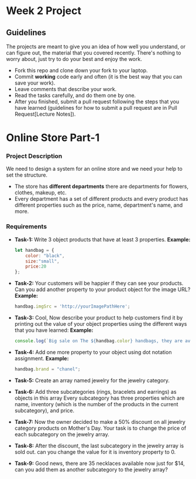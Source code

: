 # Week 2  Project

## Guidelines

The projects are meant to give you an idea of how well you understand, or can figure out, the material that you covered recently.
There's nothing to worry about, just try to do your best and enjoy the work.

- Fork this repo and clone down your fork to your laptop.
- Commit **working** code early and often (it is the best way that you can save your work).
- Leave comments that describe your work.
- Read the tasks carefully, and do them one by one. 
- After you finished, submit a pull request following the steps that you have learned (guidelines for how to submit a pull request are in Pull Request[Lecture Notes]).

# Online Store Part-1
### Project Description 
We need to design a system for an online store and we need your help to set the structure.
- The store has **different departments** there are departments for flowers, clothes, makeup, etc.
- Every department has a set of different products and every product has different properties such as the price, name, department's name, and more.

### Requirements
* **Task-1:** Write 3 object products that have at least 3 properties.
    **Example:**
    ```javascript
    let handbag = {
        color: "black",
        size:"small",
        price:20
    };
    ```
* **Task-2:** Your customers will be happier if they can see your products. Can you add another property to your product object for the image URL?
    **Example:**
	```javascript
	handbag.imgSrc = 'http://yourImagePathHere';
	```

* **Task-3:** Cool, Now describe your product to help customers find it by printing out the value of your object properties using the different ways that you have learned:
	**Example:**
	```javascript
	console.log(`Big sale on The ${handbag.color} handbags, they are available now just for ${handbag['price']}$`);
	```
* **Task-4:** Add one more property to your object using dot notation assignment.
    **Example:**
    ```javascript
    handbag.brand = "chanel";
    ```

* **Task-5:** Create an array named jewelry for the jewelry category.
* **Task-6:** Add three subcategories (rings, bracelets and earrings) as objects in this array Every subcategory has three properties which are name, inventory (which is the number of the products in the current subcategory), and price.

* **Task-7:** Now the owner decided to make a 50% discount on all jewelry category products on Mother's Day. Your task is to change the price of each subcategory on the jewelry array.


* **Task-8:** After the discount, the last subcategory in the jewelry array is sold out. can you change the value for it is inventory property to 0.


* **Task-9:** Good news, there are 35 necklaces available now just for $14, can you add them as another subcategory to the jewelry array?

